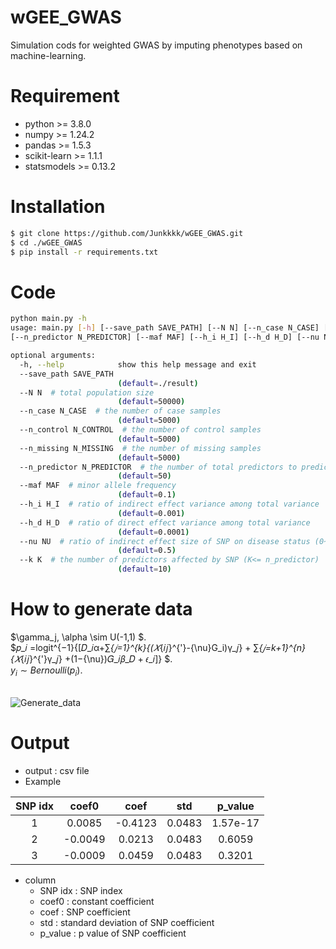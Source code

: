 # wGEE_GWAS
Simulation cods for weighted GWAS by imputing phenotypes based on machine-learning.


# Requirement
- python >= 3.8.0
- numpy >= 1.24.2
- pandas >= 1.5.3
- scikit-learn >= 1.1.1
- statsmodels >= 0.13.2

# Installation
```bash
$ git clone https://github.com/Junkkkk/wGEE_GWAS.git
$ cd ./wGEE_GWAS
$ pip install -r requirements.txt
```

# Code

```bash
python main.py -h
usage: main.py [-h] [--save_path SAVE_PATH] [--N N] [--n_case N_CASE] [--n_control N_CONTROL] [--n_missing N_MISSING]
[--n_predictor N_PREDICTOR] [--maf MAF] [--h_i H_I] [--h_d H_D] [--nu NU] [--k K]

optional arguments:
  -h, --help            show this help message and exit
  --save_path SAVE_PATH
                        (default=./result)
  --N N  # total population size
                        (default=50000)
  --n_case N_CASE  # the number of case samples
                        (default=5000)
  --n_control N_CONTROL  # the number of control samples
                        (default=5000)
  --n_missing N_MISSING  # the number of missing samples
                        (default=5000)
  --n_predictor N_PREDICTOR  # the number of total predictors to predict the disease model
                        (default=50)
  --maf MAF  # minor allele frequency
                        (default=0.1)
  --h_i H_I  # ratio of indirect effect variance among total variance
                        (default=0.001)
  --h_d H_D  # ratio of direct effect variance among total variance
                        (default=0.0001)
  --nu NU  # ratio of indirect effect size of SNP on disease status (0~1)
                        (default=0.5)
  --k K  # the number of predictors affected by SNP (K<= n_predictor)
                        (default=10)
```
# How to generate data
$\gamma_j, \alpha \sim U(-1,1) $.
<br/>
$𝑝_𝑖 =logit^{−1}{[𝐷_𝑖α+∑_{𝑗=1}^{k}{(𝑋_{𝑖𝑗}^{'}-{\nu}G_i)γ_𝑗} + ∑_{𝑗=k+1}^{n}{𝑋_{𝑖𝑗}^{'}γ_𝑗} +(1−{\nu})𝐺_𝑖𝛽_𝐷 + 𝜖_𝑖]} $.
<br/>
$y_i \sim Bernoulli(p_i)$.
<br/> <br/>

![Generate_data](https://github.com/Junkkkk/wGEE_GWAS/assets/46311404/8f0fd174-29c1-4783-bb68-19b0c447fbc4)

# Output
- output : csv file 
- Example

|SNP idx|coef0|coef|std|p_value|
|:---:|:---:|:---:|:---:|:---:|
|1|0.0085|-0.4123|0.0483|1.57e-17|
|2|-0.0049|0.0213|0.0483|0.6059|
|3|-0.0009|0.0459|0.0483|0.3201|

- column
  - SNP idx : SNP index
  - coef0 : constant coefficient
  - coef : SNP coefficient
  - std : standard deviation of SNP coefficient
  - p_value : p value of SNP coefficient
